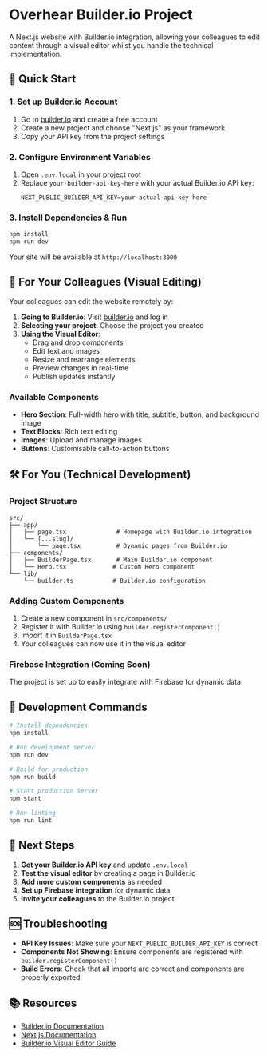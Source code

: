 # Overhear Builder.io Project

A Next.js website with Builder.io integration, allowing your colleagues to edit content through a visual editor whilst you handle the technical implementation.

## 🚀 Quick Start

### 1. Set up Builder.io Account
1. Go to [builder.io](https://builder.io) and create a free account
2. Create a new project and choose "Next.js" as your framework
3. Copy your API key from the project settings

### 2. Configure Environment Variables
1. Open `.env.local` in your project root
2. Replace `your-builder-api-key-here` with your actual Builder.io API key:
   ```
   NEXT_PUBLIC_BUILDER_API_KEY=your-actual-api-key-here
   ```

### 3. Install Dependencies & Run
```bash
npm install
npm run dev
```

Your site will be available at `http://localhost:3000`

## 👥 For Your Colleagues (Visual Editing)

Your colleagues can edit the website remotely by:

1. **Going to Builder.io**: Visit [builder.io](https://builder.io) and log in
2. **Selecting your project**: Choose the project you created
3. **Using the Visual Editor**: 
   - Drag and drop components
   - Edit text and images
   - Resize and rearrange elements
   - Preview changes in real-time
   - Publish updates instantly

### Available Components
- **Hero Section**: Full-width hero with title, subtitle, button, and background image
- **Text Blocks**: Rich text editing
- **Images**: Upload and manage images
- **Buttons**: Customisable call-to-action buttons

## 🛠️ For You (Technical Development)

### Project Structure
```
src/
├── app/
│   ├── page.tsx              # Homepage with Builder.io integration
│   └── [...slug]/
│       └── page.tsx          # Dynamic pages from Builder.io
├── components/
│   ├── BuilderPage.tsx       # Main Builder.io component
│   └── Hero.tsx             # Custom Hero component
└── lib/
    └── builder.ts           # Builder.io configuration
```

### Adding Custom Components
1. Create a new component in `src/components/`
2. Register it with Builder.io using `builder.registerComponent()`
3. Import it in `BuilderPage.tsx`
4. Your colleagues can now use it in the visual editor

### Firebase Integration (Coming Soon)
The project is set up to easily integrate with Firebase for dynamic data.

## 🔧 Development Commands

```bash
# Install dependencies
npm install

# Run development server
npm run dev

# Build for production
npm run build

# Start production server
npm start

# Run linting
npm run lint
```

## 📝 Next Steps

1. **Get your Builder.io API key** and update `.env.local`
2. **Test the visual editor** by creating a page in Builder.io
3. **Add more custom components** as needed
4. **Set up Firebase integration** for dynamic data
5. **Invite your colleagues** to the Builder.io project

## 🆘 Troubleshooting

- **API Key Issues**: Make sure your `NEXT_PUBLIC_BUILDER_API_KEY` is correct
- **Components Not Showing**: Ensure components are registered with `builder.registerComponent()`
- **Build Errors**: Check that all imports are correct and components are properly exported

## 📚 Resources

- [Builder.io Documentation](https://www.builder.io/c/docs)
- [Next.js Documentation](https://nextjs.org/docs)
- [Builder.io Visual Editor Guide](https://www.builder.io/c/docs/visual-editor)